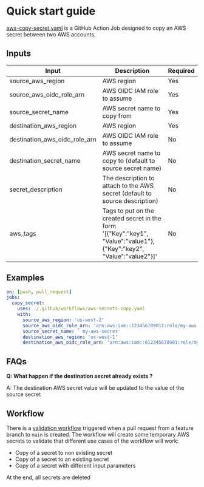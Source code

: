 # Quick start guide

[aws-copy-secret.yaml](./.github/workflows/aws-copy-secret.yaml) is a GitHub Action Job designed to copy an AWS secret between two AWS accounts.

## Inputs

| Input                           | Description                                                                                                         | Required |
| ------------------------------- | ------------------------------------------------------------------------------------------------------------------- | -------- |
| source\_aws\_region             | AWS region                                                                                                          | Yes      |
| source\_aws\_oidc\_role\_arn    | AWS OIDC IAM role to assume                                                                                         | Yes      |
| source\_secret\_name            | AWS secret name to copy from                                                                                        | Yes      |
| destination\_aws\_region        | AWS region                                                                                                          | Yes      |
| destination_aws_oidc\_role\_arn | AWS OIDC IAM role to assume                                                                                         | No       |
| destination\_secret\_name       | AWS secret name to copy to (default to source secret name)                                                          | No       |
| secret\_description             | The description to attach to the AWS secret (default to source description)                                         | No       |
| aws\_tags                       | Tags to put on the created secret in the form '[{"Key":"key1", "Value":"value1"},{"Key":"key2", "Value":"value2"}]' | No       |

## Examples

```yaml
on: [push, pull_request]
jobs:
  copy_secret:
    uses: ./.github/workflows/aws-secrets-copy.yaml
    with:
      source_aws_region: 'us-west-2'
      source_aws_oidc_role_arn: 'arn:aws:iam::123456789012:role/my-aws-role'
      source_secret_name: ' my-aws-secret'
      destination_aws_region: 'us-west-1'
      destination_aws_oidc_role_arn: 'arn:aws:iam::012345678901:role/my-aws-role'
```

## FAQs

**Q: What happen if the destination secret already exists ?**

A: The destination AWS secret value will be updated to the value of the source secret

## Workflow

There is a [validation workflow](./.github/workflows/_test-aws-secrets-copy.yaml) triggered when a pull request from a feature branch to `main` is created.
The workflow will create some temporary AWS secrets to validate that different use cases of the workflow will work:

- Copy of a secret to non existing secret
- Copy of a secret to an existing secret
- Copy of a secret with different input parameters

At the end, all secrets are deleted
